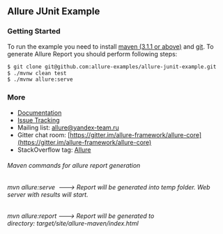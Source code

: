 [maven]: http://maven.apache.org/
[git]: http://git-scm.com/

## Allure JUnit Example

### Getting Started

To run the example you need to install [maven (3.1.1 or above)][maven] and [git][git]. 
To generate Allure Report you should perform following steps:

```bash
$ git clone git@github.com:allure-examples/allure-junit-example.git
$ ./mvnw clean test
$ ./mvnw allure:serve
```

### More

* [Documentation](https://github.com/allure-framework/allure2/wiki)
* [Issue Tracking](https://github.com/allure-framework/allure2/issues)
* Mailing list: [allure@yandex-team.ru](mailto:allure@qameta.io)
* Gitter chat room: [https://gitter.im/allure-framework/allure-core](https://gitter.im/allure-framework/allure-core)
* StackOverflow tag: [Allure](http://stackoverflow.com/questions/tagged/allure)



###### Maven commands for allure report generation

######  mvn allure:serve  ---> Report will be generated into temp folder. Web server with results will start.
######  mvn allure:report ---> Report will be generated tо directory: target/site/allure-maven/index.html 